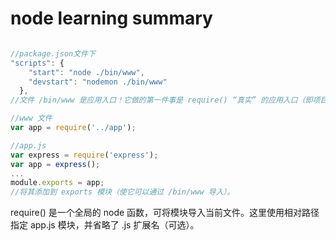 # node learning summary

``` javascript

//package.json文件下
"scripts": {
    "start": "node ./bin/www",
    "devstart": "nodemon ./bin/www"
  },
//文件 /bin/www 是应用入口！它做的第一件事是 require() “真实” 的应用入口（即项目根目录中的 app.js ）

//www 文件
var app = require('../app');

//app.js
var express = require('express');
var app = express();
...
module.exports = app;
//将其添加到 exports 模块（使它可以通过 /bin/www 导入）。
```

require() 是一个全局的 node 函数，可将模块导入当前文件。这里使用相对路径指定 app.js 模块，并省略了 .js 扩展名（可选）。
